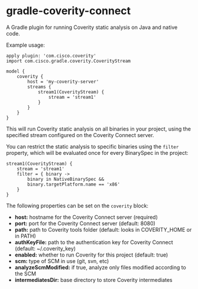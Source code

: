 # gradle-coverity-connect
A Gradle plugin for running Coverity static analysis on Java and native code.

Example usage:

    apply plugin: 'com.cisco.coverity'
    import com.cisco.gradle.coverity.CoverityStream

    model {
        coverity {
            host = 'my-coverity-server'
            streams {
                stream1(CoverityStream) {
                    stream = 'stream1'
                }
            }
        }
    }

This will run Coverity static analysis on all binaries in your project, using the specified stream configured on the Coverity Connect server.

You can restrict the static analysis to specific binaries using the `filter` property, which will be evaluated once for every BinarySpec in the project:

    stream1(CoverityStream) {
        stream = 'stream1'
        filter = { binary ->
            binary in NativeBinarySpec &&
            binary.targetPlatform.name == 'x86'
        }
    }

The following properties can be set on the `coverity` block:

* **host:** hostname for the Coverity Connect server (required)
* **port:** port for the Coverity Connect server (default: 8080)
* **path:** path to Coverity tools folder (default: looks in COVERITY_HOME or in PATH)
* **authKeyFile:** path to the authentication key for Coverity Connect (default: ~/.coverity_key)
* **enabled:** whether to run Coverity for this project (default: true)
* **scm:** type of SCM in use (git, svn, etc)
* **analyzeScmModified:** if true, analyze only files modified according to the SCM
* **intermediatesDir:** base directory to store Coverity intermediates

